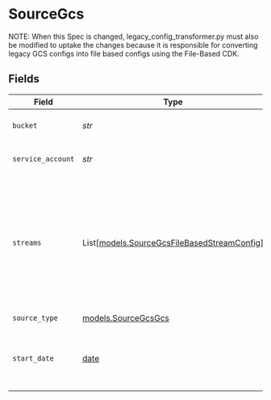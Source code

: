 # SourceGcs

NOTE: When this Spec is changed, legacy_config_transformer.py must also be
modified to uptake the changes because it is responsible for converting
legacy GCS configs into file based configs using the File-Based CDK.


## Fields

| Field                                                                                                                                                                                                                                                                                                                                              | Type                                                                                                                                                                                                                                                                                                                                               | Required                                                                                                                                                                                                                                                                                                                                           | Description                                                                                                                                                                                                                                                                                                                                        | Example                                                                                                                                                                                                                                                                                                                                            |
| -------------------------------------------------------------------------------------------------------------------------------------------------------------------------------------------------------------------------------------------------------------------------------------------------------------------------------------------------- | -------------------------------------------------------------------------------------------------------------------------------------------------------------------------------------------------------------------------------------------------------------------------------------------------------------------------------------------------- | -------------------------------------------------------------------------------------------------------------------------------------------------------------------------------------------------------------------------------------------------------------------------------------------------------------------------------------------------- | -------------------------------------------------------------------------------------------------------------------------------------------------------------------------------------------------------------------------------------------------------------------------------------------------------------------------------------------------- | -------------------------------------------------------------------------------------------------------------------------------------------------------------------------------------------------------------------------------------------------------------------------------------------------------------------------------------------------- |
| `bucket`                                                                                                                                                                                                                                                                                                                                           | *str*                                                                                                                                                                                                                                                                                                                                              | :heavy_check_mark:                                                                                                                                                                                                                                                                                                                                 | Name of the GCS bucket where the file(s) exist.                                                                                                                                                                                                                                                                                                    |                                                                                                                                                                                                                                                                                                                                                    |
| `service_account`                                                                                                                                                                                                                                                                                                                                  | *str*                                                                                                                                                                                                                                                                                                                                              | :heavy_check_mark:                                                                                                                                                                                                                                                                                                                                 | Enter your Google Cloud <a href="https://cloud.google.com/iam/docs/creating-managing-service-account-keys#creating_service_account_keys">service account key</a> in JSON format                                                                                                                                                                    |                                                                                                                                                                                                                                                                                                                                                    |
| `streams`                                                                                                                                                                                                                                                                                                                                          | List[[models.SourceGcsFileBasedStreamConfig](../models/sourcegcsfilebasedstreamconfig.md)]                                                                                                                                                                                                                                                         | :heavy_check_mark:                                                                                                                                                                                                                                                                                                                                 | Each instance of this configuration defines a <a href="https://docs.airbyte.com/cloud/core-concepts#stream">stream</a>. Use this to define which files belong in the stream, their format, and how they should be parsed and validated. When sending data to warehouse destination such as Snowflake or BigQuery, each stream is a separate table. |                                                                                                                                                                                                                                                                                                                                                    |
| `source_type`                                                                                                                                                                                                                                                                                                                                      | [models.SourceGcsGcs](../models/sourcegcsgcs.md)                                                                                                                                                                                                                                                                                                   | :heavy_check_mark:                                                                                                                                                                                                                                                                                                                                 | N/A                                                                                                                                                                                                                                                                                                                                                |                                                                                                                                                                                                                                                                                                                                                    |
| `start_date`                                                                                                                                                                                                                                                                                                                                       | [date](https://docs.python.org/3/library/datetime.html#date-objects)                                                                                                                                                                                                                                                                               | :heavy_minus_sign:                                                                                                                                                                                                                                                                                                                                 | UTC date and time in the format 2017-01-25T00:00:00.000000Z. Any file modified before this date will not be replicated.                                                                                                                                                                                                                            | 2021-01-01T00:00:00.000000Z                                                                                                                                                                                                                                                                                                                        |